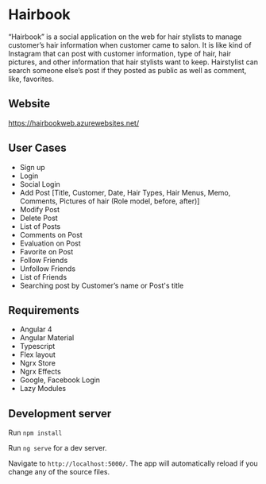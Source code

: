 # Hairbook

“Hairbook” is a social application on the web for hair stylists to manage customer’s hair information when customer came to salon.
It is like kind of Instagram that can post with customer information, type of hair, hair pictures, and other information that hair stylists want to keep.
Hairstylist can search someone else’s post if they posted as public as well as comment, like, favorites.

## Website

https://hairbookweb.azurewebsites.net/

## User Cases
-	Sign up
-	Login
-	Social Login
-	Add Post [Title, Customer, Date, Hair Types, Hair Menus, Memo, Comments, Pictures of hair (Role model, before, after)]
-	Modify Post
- Delete Post
-	List of Posts
-	Comments on Post
-	Evaluation on Post
-	Favorite on Post
-	Follow Friends
-	Unfollow Friends
-	List of Friends
-	Searching post by Customer’s name or Post's title

## Requirements

- Angular 4
- Angular Material
- Typescript
-	Flex layout
-	Ngrx Store
- Ngrx Effects
-	Google, Facebook Login
- Lazy Modules

## Development server

Run `npm install`

Run `ng serve` for a dev server. 

Navigate to `http://localhost:5000/`. The app will automatically reload if you change any of the source files.
